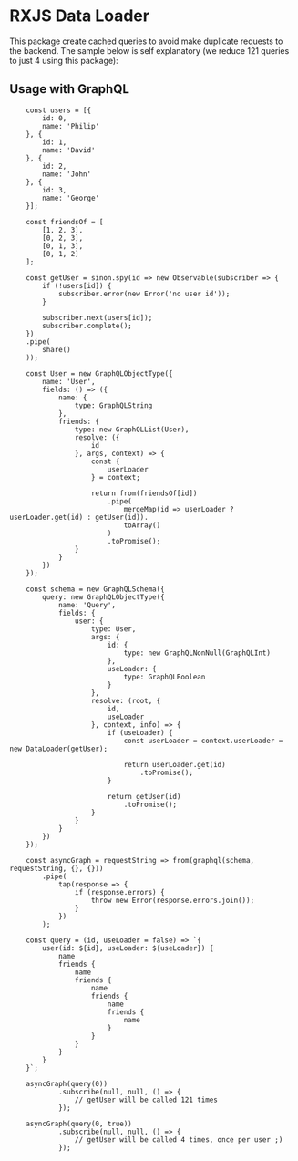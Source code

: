 # RXJS Data Loader

This package create cached queries to avoid make duplicate requests to the backend. The sample below is self explanatory (we reduce 121 queries to just 4 using this package): 

## Usage with GraphQL

		const users = [{
		    id: 0,
		    name: 'Philip'
		}, {
		    id: 1,
		    name: 'David'
		}, {
		    id: 2,
		    name: 'John'
		}, {
		    id: 3,
		    name: 'George'
		}];

		const friendsOf = [
		    [1, 2, 3],
		    [0, 2, 3],
		    [0, 1, 3],
		    [0, 1, 2]
		];

		const getUser = sinon.spy(id => new Observable(subscriber => {
		    if (!users[id]) {
		        subscriber.error(new Error('no user id'));
		    }

		    subscriber.next(users[id]);
		    subscriber.complete();
		})
		.pipe(
			share()
		));

		const User = new GraphQLObjectType({
		    name: 'User',
		    fields: () => ({
		        name: {
		            type: GraphQLString
		        },
		        friends: {
		            type: new GraphQLList(User),
		            resolve: ({
		                id
		            }, args, context) => {
		                const {
		                    userLoader
		                } = context;

		                return from(friendsOf[id])
							.pipe(
								mergeMap(id => userLoader ? userLoader.get(id) : getUser(id)).
		                    	toArray()
							)
		                    .toPromise();
		            }
		        }
		    })
		});

		const schema = new GraphQLSchema({
		    query: new GraphQLObjectType({
		        name: 'Query',
		        fields: {
		            user: {
		                type: User,
		                args: {
		                    id: {
		                        type: new GraphQLNonNull(GraphQLInt)
		                    },
		                    useLoader: {
		                        type: GraphQLBoolean
		                    }
		                },
		                resolve: (root, {
		                    id,
		                    useLoader
		                }, context, info) => {
		                    if (useLoader) {
		                        const userLoader = context.userLoader = new DataLoader(getUser);

		                        return userLoader.get(id)
		                            .toPromise();
		                    }

		                    return getUser(id)
		                        .toPromise();
		                }
		            }
		        }
		    })
		});

		const asyncGraph = requestString => from(graphql(schema, requestString, {}, {}))
			.pipe(
				tap(response => {
					if (response.errors) {
						throw new Error(response.errors.join());
					}
				})
			);

		const query = (id, useLoader = false) => `{
		    user(id: ${id}, useLoader: ${useLoader}) {
		        name
		        friends {
		            name
		            friends {
		                name
		                friends {
		                    name
		                    friends {
		                        name
		                    }
		                }
		            }
		        }
		    }
		}`;

		asyncGraph(query(0))
                .subscribe(null, null, () => {
                    // getUser will be called 121 times
                });

		asyncGraph(query(0, true))
                .subscribe(null, null, () => {
                    // getUser will be called 4 times, once per user ;)
                });
